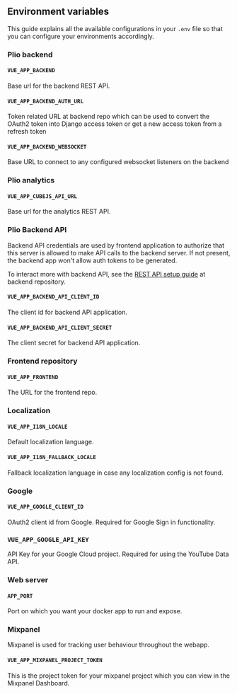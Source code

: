 ## Environment variables

This guide explains all the available configurations in your `.env` file so that you can configure your environments accordingly.

### Plio backend
#### `VUE_APP_BACKEND`
Base url for the backend REST API.

#### `VUE_APP_BACKEND_AUTH_URL`
Token related URL at backend repo which can be used to convert the OAuth2 token into Django access token or get a new access token from a refresh token

#### `VUE_APP_BACKEND_WEBSOCKET`
Base URL to connect to any configured websocket listeners on the backend

### Plio analytics

#### `VUE_APP_CUBEJS_API_URL`
Base url for the analytics REST API.

### Plio Backend API
Backend API credentials are used by frontend application to authorize that this server is allowed to make API calls to the backend server. If not present, the backend app won't allow auth tokens to be generated.

To interact more with backend API, see the [REST API setup guide](https://github.com/avantifellows/plio-backend/blob/master/docs/REST-API.md) at backend repository.

#### `VUE_APP_BACKEND_API_CLIENT_ID`
The client id for backend API application.

#### `VUE_APP_BACKEND_API_CLIENT_SECRET`
The client secret for backend API application.

### Frontend repository
#### `VUE_APP_FRONTEND`
The URL for the frontend repo.

### Localization
#### `VUE_APP_I18N_LOCALE`
Default localization language.

#### `VUE_APP_I18N_FALLBACK_LOCALE`
Fallback localization language in case any localization config is not found.

### Google
#### `VUE_APP_GOOGLE_CLIENT_ID`
OAuth2 client id from Google. Required for Google Sign in functionality.

### `VUE_APP_GOOGLE_API_KEY`
API Key for your Google Cloud project. Required for using the YouTube Data API.

### Web server
#### `APP_PORT`
Port on which you want your docker app to run and expose.

### Mixpanel
Mixpanel is used for tracking user behaviour throughout the webapp.

#### `VUE_APP_MIXPANEL_PROJECT_TOKEN`
This is the project token for your mixpanel project which you can view in the Mixpanel Dashboard.

